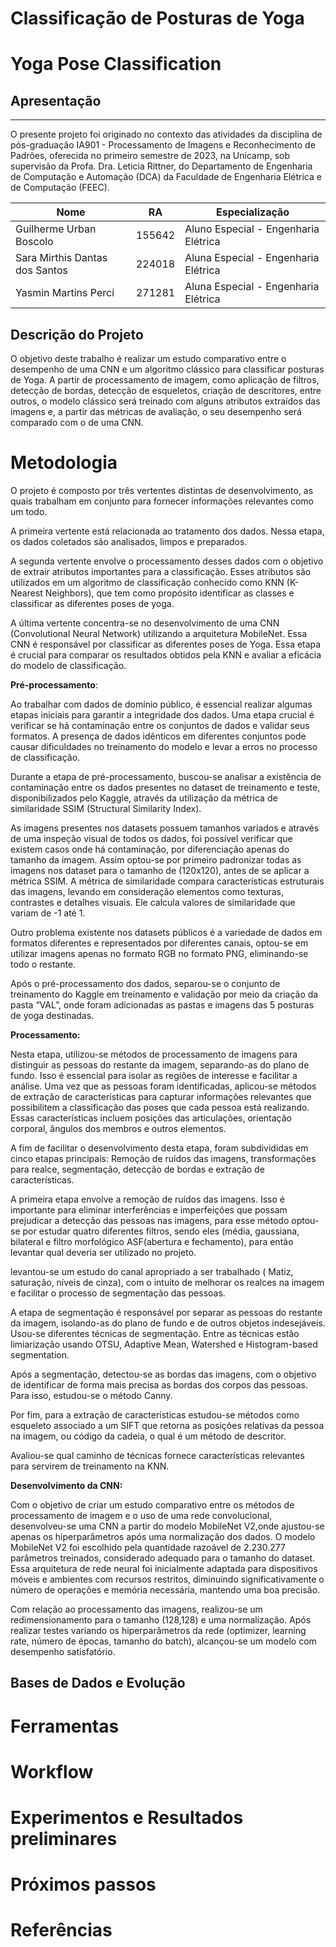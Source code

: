 # Classificação de Posturas de Yoga
# Yoga Pose Classification

## Apresentação
---
O presente projeto foi originado no contexto das atividades da disciplina de pós-graduação IA901 - Processamento de Imagens e Reconhecimento de Padrões, oferecida no primeiro semestre de 2023, na Unicamp, sob supervisão da Profa. Dra. Leticia Rittner, do Departamento de Engenharia de Computação e Automação (DCA) da Faculdade de Engenharia Elétrica e de Computação (FEEC).


Nome                           | RA     | Especialização
-------------------------------|--------|------------
Guilherme Urban Boscolo        | 155642 | Aluno Especial - Engenharia Elétrica
Sara Mirthis Dantas dos Santos | 224018 | Aluna Especial - Engenharia Elétrica
Yasmin Martins Perci           | 271281 | Aluna Especial - Engenharia Elétrica

## Descrição do Projeto
O objetivo deste trabalho é realizar um estudo comparativo entre o desempenho de uma CNN e um algoritmo clássico para classificar posturas de Yoga. A partir de processamento de imagem, como aplicação de filtros, detecção de bordas, detecção de esqueletos, criação de descritores, entre outros, o modelo clássico será treinado com alguns atributos extraídos das imagens e, a partir das métricas de avaliação, o seu desempenho será comparado com o de uma CNN.


# Metodologia

O projeto é composto por três vertentes distintas de desenvolvimento, as quais trabalham em conjunto para fornecer informações relevantes como um todo.

A primeira vertente está relacionada ao tratamento dos dados. Nessa etapa, os dados coletados são analisados, limpos e preparados.

A segunda vertente envolve o processamento desses dados com o objetivo de extrair atributos importantes para a classificação. Esses atributos são utilizados em um algoritmo de classificação conhecido como KNN (K-Nearest Neighbors), que tem como propósito identificar as classes e classificar as diferentes poses de yoga.

A última vertente concentra-se no desenvolvimento de uma CNN (Convolutional Neural Network) utilizando a arquitetura MobileNet. Essa CNN é responsável por classificar as diferentes poses de Yoga. Essa etapa é crucial para comparar os resultados obtidos pela KNN e avaliar a eficácia do modelo de classificação.

**Pré-processamento**:

Ao trabalhar com dados de domínio público, é essencial realizar algumas etapas iniciais para garantir a integridade dos dados. Uma etapa crucial é verificar se há contaminação entre os conjuntos de dados e validar seus formatos. A presença de dados idênticos em diferentes conjuntos pode causar dificuldades no treinamento do modelo e levar a erros no processo de classificação.

Durante a etapa de pré-processamento, buscou-se analisar a existência de contaminação entre os dados presentes no dataset de treinamento e teste, disponibilizados pelo Kaggle, através da utilização da métrica de similaridade SSIM (Structural Similarity Index).

As imagens presentes nos datasets possuem tamanhos variados e através de uma inspeção visual de todos os dados, foi possível verificar que existem casos onde há contaminação, por diferenciação apenas do tamanho da imagem. Assim optou-se por primeiro padronizar todas as imagens nos dataset para o tamanho de (120x120), antes de se aplicar a métrica SSIM.  A métrica de similaridade compara características estruturais das imagens, levando em consideração elementos como texturas, contrastes e detalhes visuais. Ele calcula valores de similaridade que variam de -1 até 1.  

Outro problema existente nos datasets públicos é a variedade de dados em formatos diferentes e representados por diferentes canais, optou-se em utilizar imagens apenas no formato RGB no formato PNG, eliminando-se todo o restante.

Após o pré-processamento dos dados, separou-se o conjunto de treinamento do  Kaggle em treinamento e validação por meio da criação da pasta “VAL”, onde foram adicionadas as pastas e imagens das 5 posturas de yoga destinadas.

**Processamento:**

Nesta etapa, utilizou-se métodos de processamento de imagens para distinguir as pessoas do restante da imagem, separando-as do plano de fundo. Isso é essencial para isolar as regiões de interesse e facilitar a análise. Uma vez que as pessoas foram identificadas, aplicou-se métodos de extração de características para capturar informações relevantes que possibilitem a classificação das poses que cada pessoa está realizando. Essas características incluem posições das articulações, orientação corporal, ângulos dos membros e outros elementos.

A fim de facilitar o desenvolvimento desta etapa, foram subdivididas em cinco etapas principais: Remoção de ruídos das imagens, transformações para realce, segmentação, detecção de bordas e extração de características.

A primeira etapa envolve a remoção de ruídos das imagens. Isso é importante para eliminar interferências e imperfeições que possam prejudicar a detecção das pessoas nas imagens, para esse método optou-se por estudar quatro diferentes filtros, sendo eles (média, gaussiana, bilateral e filtro morfológico ASF(abertura e fechamento), para então levantar qual deveria ser utilizado no projeto.

levantou-se um estudo do canal apropriado a ser trabalhado ( Matiz, saturação, níveis de cinza), com o intuito de melhorar os realces na imagem e facilitar o processo de segmentação das pessoas.

A etapa de segmentação é responsável por separar as pessoas do restante da imagem, isolando-as do plano de fundo e de outros objetos indesejáveis. Usou-se diferentes técnicas de segmentação. Entre as técnicas estão limiarização usando OTSU, Adaptive Mean, Watershed  e Histogram-based segmentation.

Após a segmentação, detectou-se as bordas das imagens, com o objetivo de identificar de forma mais precisa as bordas dos corpos das pessoas. Para isso, estudou-se o método Canny.

Por fim, para a extração de características estudou-se métodos  como esqueleto associado a um SIFT que retorna as posições relativas da pessoa na imagem, ou código da cadeia, o qual é um método de descritor.

Avaliou-se qual caminho de técnicas fornece características relevantes para servirem de treinamento na KNN.

**Desenvolvimento da CNN:** 

Com o objetivo de criar um estudo comparativo entre os métodos de processamento de imagem e o uso de uma rede convolucional, desenvolveu-se uma CNN a partir do modelo MobileNet V2,onde ajustou-se apenas os hiperparâmetros após uma normalização dos dados. O modelo MobileNet V2 foi escolhido pela quantidade razoável de 2.230.277 parâmetros treinados, considerado adequado para o tamanho do dataset. Essa arquitetura de rede neural foi inicialmente adaptada para dispositivos móveis e ambientes com recursos restritos, diminuindo significativamente o número de operações e memória necessária, mantendo uma boa precisão.

Com relação ao processamento das imagens, realizou-se um redimensionamento para o tamanho (128,128) e uma normalização. Após realizar testes variando os hiperparâmetros da rede (optimizer, learning rate, número de épocas, tamanho do batch), alcançou-se um modelo com desempenho satisfatório.


## Bases de Dados e Evolução


# Ferramentas


# Workflow

# Experimentos e Resultados preliminares


# Próximos passos

# Referências